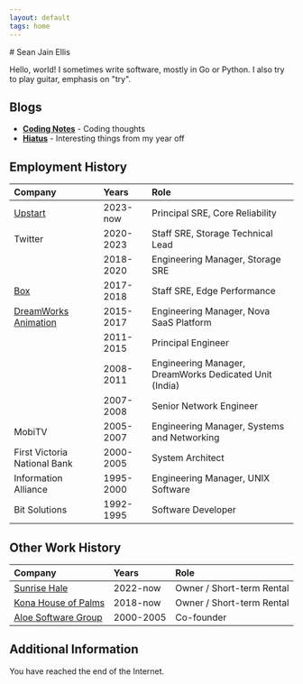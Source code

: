 ```yaml
---
layout: default
tags: home
---
```


<div class="home-content">
# Sean Jain Ellis

Hello, world! I sometimes write software, mostly in Go or Python. I also
try to play guitar, emphasis on "try".
</div>

## Blogs

- **[Coding Notes](/coding/)** - Coding thoughts
- **[Hiatus](/hiatus/)** - Interesting things from my year off

## Employment History

| Company | Years | Role |
| :--- | :--- | :--- |
| [Upstart](https://upstart.com/) | 2023-now | Principal SRE, Core Reliability |
| Twitter | 2020-2023 | Staff SRE, Storage Technical Lead |
| | 2018-2020 | Engineering Manager, Storage SRE |
| [Box](https://box.com/) | 2017-2018 | Staff SRE, Edge Performance |
| [DreamWorks Animation](https://www.dreamworks.com/) | 2015-2017 | Engineering Manager, Nova SaaS Platform |
| | 2011-2015 | Principal Engineer |
| | 2008-2011 | Engineering Manager, DreamWorks Dedicated Unit (India) |
| | 2007-2008 | Senior Network Engineer |
| MobiTV | 2005-2007 | Engineering Manager, Systems and Networking |
| First Victoria National Bank | 2000-2005 | System Architect |
| Information Alliance | 1995-2000 | Engineering Manager, UNIX Software |
| Bit Solutions | 1992-1995 | Software Developer |

## Other Work History

| Company | Years | Role |
| :--- | :--- | :--- |
| [Sunrise Hale](https://sunrisehale.com/) | 2022-now | Owner / Short-term Rental |
| [Kona House of Palms](https://konahop.com/) | 2018-now | Owner / Short-term Rental |
| [Aloe Software Group](https://ondatasuite.com/) | 2000-2005 | Co-founder |

## Additional Information

You have reached the end of the Internet.
